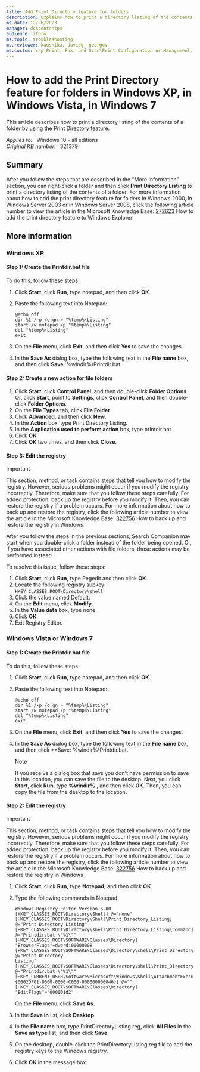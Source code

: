 ```yaml
---
title: Add Print Directory feature for folders
description: Explains how to print a directory listing of the contents of a folder more easily by using the Print Directory feature.
ms.date: 12/26/2023
manager: dcscontentpm
audience: itpro
ms.topic: troubleshooting
ms.reviewer: kaushika, davidg, georgev
ms.custom: sap:Print, Fax, and Scan\Print Configuration or Management, csstroubleshoot
---
```

# How to add the Print Directory feature for folders in Windows XP, in Windows Vista, in Windows 7

This article describes how to print a directory listing of the contents of a folder by using the Print Directory feature.

_Applies to:_ &nbsp; Windows 10 - all editions  
_Original KB number:_ &nbsp; 321379

## Summary  

After you follow the steps that are described in the "More Information" section, you can right-click a folder and then click
 **Print Directory Listing** to print a directory listing of the contents of a folder. For more information about how to add the print directory feature for folders in Windows 2000, in Windows Server 2003 or in Windows Server 2008, click the following article number to view the article in the Microsoft Knowledge Base: [272623](https://support.microsoft.com/help/272623) How to add the print directory feature to Windows Explorer  

## More information

### Windows XP

#### Step 1: Create the Printdir.bat file

To do this, follow these steps:  

1. Click **Start**, click **Run**, type notepad, and then click **OK**.
2. Paste the following text into Notepad:

    ```console
    @echo off
    dir %1 /-p /o:gn > "%temp%\Listing"
    start /w notepad /p "%temp%\Listing"
    del "%temp%\Listing"
    exit
    ```

3. On the **File** menu, click **Exit**, and then click **Yes** to save the changes.
4. In the **Save As** dialog box, type the following text in the **File name** box, and then click **Save**: %windir%\Printdir.bat.  

#### Step 2: Create a new action for file folders

1. Click **Start**, click **Control Panel**, and then double-click **Folder Options**.  
    Or, click **Start**, point to **Settings**, click **Control Panel**, and then double-click **Folder Options**.
2. On the **File Types** tab, click **File Folder**.
3. Click **Advanced**, and then click **New**.
4. In the **Action** box, type Print Directory Listing.
5. In the **Application used to perform action** box, type printdir.bat.
6. Click **OK**.
7. Click **OK** two times, and then click **Close**.

#### Step 3: Edit the registry

> [!IMPORTANT]
> This section, method, or task contains steps that tell you how to modify the registry. However, serious problems might occur if you modify the registry incorrectly. Therefore, make sure that you follow these steps carefully. For added protection, back up the registry before you modify it. Then, you can restore the registry if a problem occurs. For more information about how to back up and restore the registry, click the following article number to view the article in the Microsoft Knowledge Base: [322756](https://support.microsoft.com/help/322756) How to back up and restore the registry in Windows  

After you follow the steps in the previous sections, Search Companion may start when you double-click a folder instead of the folder being opened. Or, if you have associated other actions with file folders, those actions may be performed instead.

To resolve this issue, follow these steps:  

1. Click **Start**, click **Run**, type Regedit and then click **OK**.
2. Locate the following registry subkey: `HKEY_CLASSES_ROOT\Directory\shell`  
3. Click the value named Default.
4. On the **Edit** menu, click **Modify**.
5. In the **Value data** box, type none.
6. Click **OK**.
7. Exit Registry Editor.

### Windows Vista or Windows 7

#### Step 1: Create the Printdir.bat file

To do this, follow these steps:  

1. Click **Start**, click **Run**, type notepad, and then click **OK**.
2. Paste the following text into Notepad:

    ```console
    @echo off
    dir %1 /-p /o:gn > "%temp%\Listing"
    start /w notepad /p "%temp%\Listing"
    del "%temp%\Listing"
    exit
    ```

3. On the **File** menu, click **Exit**, and then click **Yes** to save the changes.
4. In the **Save As** dialog box, type the following text in the **File name** box, and then click **Save: %windir%\Printdir.bat.  

    > [!NOTE]
    > If you receive a dialog box that says you don't have permission to save in this location, you can save the file to the desktop. Next, you click **Start**, click **Run**, type **%windir%** , and then click **OK**. Then, you can copy the file from the desktop to the location.

#### Step 2: Edit the registry

> [!IMPORTANT]
> This section, method, or task contains steps that tell you how to modify the registry. However, serious problems might occur if you modify the registry incorrectly. Therefore, make sure that you follow these steps carefully. For added protection, back up the registry before you modify it. Then, you can restore the registry if a problem occurs. For more information about how to back up and restore the registry, click the following article number to view the article in the Microsoft Knowledge Base: [322756](https://support.microsoft.com/help/322756) How to back up and restore the registry in Windows  

1. Click **Start**, click **Run**, type **Notepad,** and then click **OK**.
2. Type the following commands in Notepad.

    ```registry
    Windows Registry Editor Version 5.00  
    [HKEY_CLASSES_ROOT\Directory\Shell] @="none"  
    [HKEY_CLASSES_ROOT\Directory\Shell\Print_Directory_Listing] @="Print Directory Listing"  
    [HKEY_CLASSES_ROOT\Directory\shell\Print_Directory_Listing\command] @="Printdir.bat \"%1\""  
    [HKEY_CLASSES_ROOT\SOFTWARE\Classes\Directory] "BrowserFlags"=dword:00000008  
    [HKEY_CLASSES_ROOT\SOFTWARE\Classes\Directory\shell\Print_Directory_Listing] @="Print Directory  
    Listing"[HKEY_CLASSES_ROOT\SOFTWARE\Classes\Directory\shell\Print_Directory_Listing\command]  
    @="Printdir.bat \"%1\""  
    [HKEY_CURRENT_USER\Software\Microsoft\Windows\Shell\AttachmentExecute\  
    {0002DF01-0000-0000-C000-000000000046}] @=""[HKEY_CLASSES_ROOT\SOFTWARE\Classes\Directory]  
    "EditFlags"="000001d2"
    ```

    On the **File** menu, click **Save As**.
3. In the **Save in** list, click **Desktop**.
4. In the **File name** box, type PrintDirectoryListing.reg, click **All Files** in the **Save as type** list, and then click **Save**.
5. On the desktop, double-click the PrintDirectoryListing.reg file to add the registry keys to the Windows registry.
6. Click **OK** in the message box.
